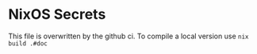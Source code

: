 # NixOS Secrets
This file is overwritten by the github ci.
To compile a local version use `nix build .#doc`